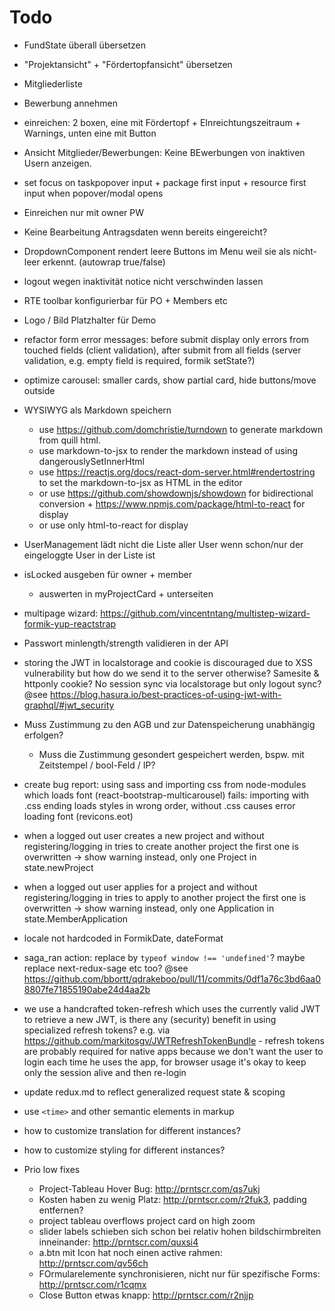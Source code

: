 # Todo
  * FundState überall übersetzen
  * "Projektansicht" + "Fördertopfansicht" übersetzen
  * Mitgliederliste
  * Bewerbung annehmen
  * einreichen: 2 boxen, eine mit Fördertopf + EInreichtungszeitraum + Warnings, unten eine mit Button
  * Ansicht Mitglieder/Bewerbungen: Keine BEwerbungen von inaktiven Usern anzeigen.
  * set focus on taskpopover input + package first input + resource first input when 
    popover/modal opens
  * Einreichen nur mit owner PW
  * Keine Bearbeitung Antragsdaten wenn bereits eingereicht?
  * DropdownComponent rendert leere Buttons im Menu weil sie <AuthElement> als nicht-leer
    erkennt. (autowrap true/false)
  * logout wegen inaktivität notice nicht verschwinden lassen
  * RTE toolbar konfigurierbar für PO + Members etc
  * Logo / Bild Platzhalter für Demo
  * refactor form error messages: before submit display only errors from touched fields
    (client validation), after submit from all fields (server validation, e.g. empty field is
    required, formik setState?)
  * optimize carousel: smaller cards, show partial card, hide buttons/move outside
  * WYSIWYG als Markdown speichern
    * use https://github.com/domchristie/turndown to generate markdown from quill html.
    * use markdown-to-jsx to render the markdown instead of using
      dangerouslySetInnerHtml
    * use https://reactjs.org/docs/react-dom-server.html#rendertostring to set the markdown-to-jsx
      as HTML in the editor
    * or use https://github.com/showdownjs/showdown for bidirectional conversion +
      https://www.npmjs.com/package/html-to-react for display
    * or use only html-to-react for display
  * UserManagement lädt nicht die Liste aller User wenn schon/nur der eingeloggte User in der
    Liste ist
  * isLocked ausgeben für owner + member
    * auswerten in myProjectCard + unterseiten
  * multipage wizard: https://github.com/vincentntang/multistep-wizard-formik-yup-reactstrap
  * Passwort minlength/strength validieren in der API
  * storing the JWT in localstorage and cookie is discouraged due to XSS vulnerability but how
    do we send it to the server otherwise? Samesite & httponly cookie? No session sync via localstorage but only logout sync? @see https://blog.hasura.io/best-practices-of-using-jwt-with-graphql/#jwt_security
  * Muss Zustimmung zu den AGB und zur Datenspeicherung unabhängig erfolgen?
    * Muss die Zustimmung gesondert gespeichert werden, bspw. mit Zeitstempel / bool-Feld / IP?
  * create bug report: using sass and importing css from node-modules which loads font
    (react-bootstrap-multicarousel) fails: importing with .css ending loads styles in wrong
    order, without .css causes error loading font (revicons.eot)
  * when a logged out user creates a new project and without registering/logging in tries to 
    create another project the first one is overwritten -> show warning instead, only one Project in state.newProject
  * when a logged out user applies for a project and without registering/logging in tries to 
    apply to another project the first one is overwritten -> show warning instead, only one Application in state.MemberApplication
  * locale not hardcoded in FormikDate, dateFormat
  * saga_ran action: replace by ``typeof window !== 'undefined'``? maybe replace next-redux-sage etc too?  @see https://github.com/bbortt/qdrakeboo/pull/11/commits/0df1a76c3bd6aa08807fe71855190abe24d4aa2b
  * we use a handcrafted token-refresh which uses the currently valid JWT to retrieve a new JWT, is there
    any (security) benefit in using specialized refresh tokens? e.g. via https://github.com/markitosgv/JWTRefreshTokenBundle - refresh tokens are probably required for native apps because we don't want the user to login each time he uses the app, for browser usage it's okay to keep only the session alive and then re-login
  * update redux.md to reflect generalized request state & scoping
  * use `<time>` and other semantic elements in markup
  * how to customize translation for different instances?
  * how to customize styling for different instances?

  * Prio low fixes
    * Project-Tableau Hover Bug: http://prntscr.com/qs7ukj
    * Kosten haben zu wenig Platz: http://prntscr.com/r2fuk3, padding entfernen?
    * project tableau overflows project card on high zoom
    * slider labels schieben sich schon bei relativ hohen bildschirmbreiten inneinander: http://prntscr.com/quxsi4
    * a.btn mit Icon hat noch einen active rahmen: http://prntscr.com/qv56ch
    * FOrmularelemente synchronisieren, nicht nur für spezifische Forms:
      http://prntscr.com/r1cqmx
    * Close Button etwas knapp: http://prntscr.com/r2njjp